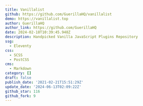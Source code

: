 ```yaml
---
title: Vanillalist
github: https://github.com/GuerillaHQ/vanillalist
demo: https://vanillalist.top
author: GuerillaHQ
author_link: https://github.com/GuerillaHQ
date: 2024-02-18T10:39:45.948Z
description: Handpicked Vanilla JavaScript Plugins Repository
ssg:
  - Eleventy
css:
  - SCSS
  - PostCSS
cms:
  - Markdown
category: []
draft: false
publish_date: '2021-02-21T15:51:29Z'
update_date: '2024-06-13T02:09:22Z'
github_star: 116
github_fork: 9
---
```

